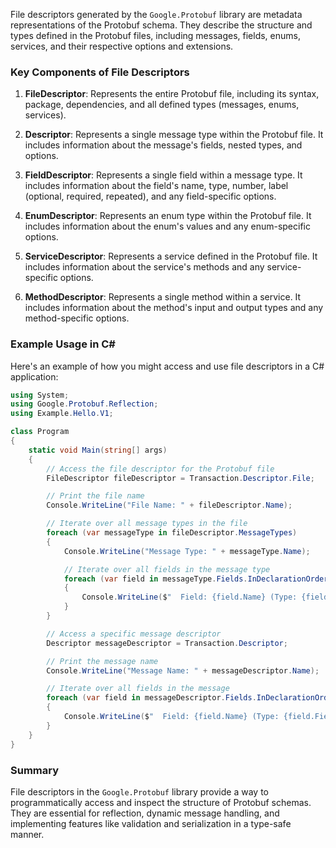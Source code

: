 File descriptors generated by the `Google.Protobuf` library are metadata representations of the Protobuf schema. They describe the structure and types defined in the Protobuf files, including messages, fields, enums, services, and their respective options and extensions.

### Key Components of File Descriptors

1. **FileDescriptor**: Represents the entire Protobuf file, including its syntax, package, dependencies, and all defined types (messages, enums, services).

2. **Descriptor**: Represents a single message type within the Protobuf file. It includes information about the message's fields, nested types, and options.

3. **FieldDescriptor**: Represents a single field within a message type. It includes information about the field's name, type, number, label (optional, required, repeated), and any field-specific options.

4. **EnumDescriptor**: Represents an enum type within the Protobuf file. It includes information about the enum's values and any enum-specific options.

5. **ServiceDescriptor**: Represents a service defined in the Protobuf file. It includes information about the service's methods and any service-specific options.

6. **MethodDescriptor**: Represents a single method within a service. It includes information about the method's input and output types and any method-specific options.

### Example Usage in C#

Here's an example of how you might access and use file descriptors in a C# application:

```csharp
using System;
using Google.Protobuf.Reflection;
using Example.Hello.V1;

class Program
{
    static void Main(string[] args)
    {
        // Access the file descriptor for the Protobuf file
        FileDescriptor fileDescriptor = Transaction.Descriptor.File;

        // Print the file name
        Console.WriteLine("File Name: " + fileDescriptor.Name);

        // Iterate over all message types in the file
        foreach (var messageType in fileDescriptor.MessageTypes)
        {
            Console.WriteLine("Message Type: " + messageType.Name);

            // Iterate over all fields in the message type
            foreach (var field in messageType.Fields.InDeclarationOrder())
            {
                Console.WriteLine($"  Field: {field.Name} (Type: {field.FieldType})");
            }
        }

        // Access a specific message descriptor
        Descriptor messageDescriptor = Transaction.Descriptor;

        // Print the message name
        Console.WriteLine("Message Name: " + messageDescriptor.Name);

        // Iterate over all fields in the message
        foreach (var field in messageDescriptor.Fields.InDeclarationOrder())
        {
            Console.WriteLine($"  Field: {field.Name} (Type: {field.FieldType})");
        }
    }
}
```

### Summary

File descriptors in the `Google.Protobuf` library provide a way to programmatically access and inspect the structure of Protobuf schemas. They are essential for reflection, dynamic message handling, and implementing features like validation and serialization in a type-safe manner.